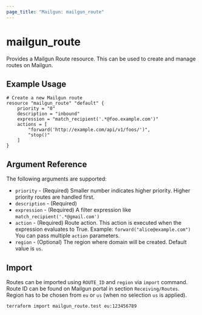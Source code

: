 ```yaml
---
page_title: "Mailgun: mailgun_route"
---
```


# mailgun\_route

Provides a Mailgun Route resource. This can be used to create and manage routes on Mailgun.

## Example Usage

```hcl
# Create a new Mailgun route
resource "mailgun_route" "default" {
    priority = "0"
    description = "inbound"
    expression = "match_recipient('.*@foo.example.com')"
    actions = [
        "forward('http://example.com/api/v1/foos/')",
        "stop()"
    ]
}
```

## Argument Reference

The following arguments are supported:
* `priority` - (Required) Smaller number indicates higher priority. Higher priority routes are handled first.
* `description` - (Required)
* `expression` - (Required) A filter expression like `match_recipient('.*@gmail.com')`
* `action` - (Required) Route action. This action is executed when the expression evaluates to True. Example: `forward("alice@example.com")` You can pass multiple `action` parameters.
* `region` - (Optional) The region where domain will be created. Default value is `us`.

## Import

Routes can be imported using `ROUTE_ID` and `region` via `import` command. Route ID can be found on Mailgun portal in section `Receiving/Routes`. Region has to be chosen from `eu` or `us` (when no selection `us` is applied). 

```hcl
terraform import mailgun_route.test eu:123456789
```